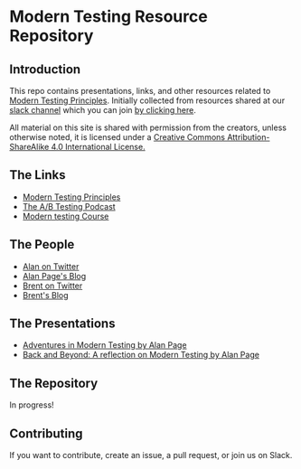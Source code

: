 # Modern Testing Resource Repository

## Introduction

This repo contains presentations, links, and other resources related to [Modern Testing Principles](http://http://moderntesting.org/).  Initially collected from resources shared at our [slack channel](https://oneofthethree.slack.com/) which you can join [by clicking here](https://join.slack.com/t/oneofthethree/shared_invite/enQtMzQ4NDAxNjE1OTg2LTExMzQwMmQ2NTBlYzcwYWI4Mjg3NjhmYThlYjdhZmIzZGNmM2MyMGNhNjExMGIwMmE2ODI2YjZmYzU2MmQ4NGQ).


All material on this site is shared with permission from the creators, unless otherwise noted, it is licensed under a [Creative Commons Attribution-ShareAlike 4.0 International License.](https://creativecommons.org/licenses/by-sa/4.0/)

## The Links

- [Modern Testing Principles](http://http://moderntesting.org/)
- [The A/B Testing Podcast](https://www.angryweasel.com/ABTesting/)
- [Modern testing Course](https://www.ministryoftesting.com/dojo/lessons/modern-testing-principles)

## The People

- [Alan on Twitter](https://twitter.com/alanpage?lang=en)
- [Alan Page's Blog](https://angryweasel.com/blog/)
- [Brent on Twitter](https://twitter.com/BrentMJensen)
- [Brent's Blog](https://testastic.wordpress.com/)

## The Presentations

- [Adventures in Modern Testing by Alan Page](https://www.youtube.com/watch?v=7IAkkpI5YhA)
- [Back and Beyond: A reflection on Modern Testing by Alan Page](https://vimeo.com/372252456)


## The Repository

In progress!


## Contributing

If you want to contribute, create an issue, a pull request, or join us on Slack.  
